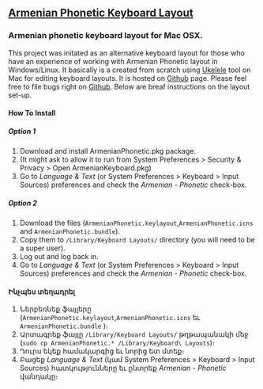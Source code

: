 ## [Armenian Phonetic Keyboard Layout](http://evoyan.org/armenian-phonetic-for-mac)

### Armenian phonetic keyboard layout for Mac OSX.

This project was initated as an alternative keyboard layout for those who have an experience of working with Armenian Phonetic layout in Windows/Linux. It basically is a created from scratch using [Ukelele](http://scripts.sil.org/cms/scripts/page.php?site_id=nrsi&id=ukelele) tool on Mac for editing keyboard layouts. It is hosted on [Github](https://github.com/vahe-evoyan/armenian-phonetic) page. Please feel free to file bugs right on [Github](https://github.com/vahe-evoyan/armenian-phonetic/issues).
Below are breaf instructions on the layout set-up.

#### How To Install

##### Option 1
1. Download and install ArmenianPhonetic.pkg package.
2. (It might ask to allow it to run from System Preferences > Security & Privacy > Open ArmenianKeyboard.pkg)
3. Go to *Language & Text* (or System Preferences > Keyboard > Input Sources) preferences and check the *Armenian - Phonetic* check-box.

##### Option 2 

1. Download the files (`ArmenianPhonetic.keylayout`,`ArmenianPhonetic.icns` and `ArmenianPhonetic.bundle`).
2. Copy them to `/Library/Keyboard Layouts/` directory (you will need to be a super user).
3. Log out and log back in.
4. Go to *Language & Text* (or System Preferences > Keyboard > Input Sources) preferences and check the *Armenian - Phonetic* check-box.


#### Ինչպես տեղադրել

1. Ներբեռնեք ֆայլերը (`ArmenianPhonetic.keylayout`,`ArmenianPhonetic.icns` եւ `ArmenianPhonetic.bundle` )։
2. Արտագրեք ֆայլը `/Library/Keyboard Layouts/` թղթապանակի մեջ (`sudo cp ArmenianPhonetic.* /Library/Keyboard\ Layouts`)։
3. Դուրս եկեք համակարգից եւ նորից ետ մտեք։
4. Բացեք *Language & Text* (կամ System Preferences > Keyboard > Input Sources) հատկությունները եւ ընտրեք *Armenian - Phonetic* վանդակը։
